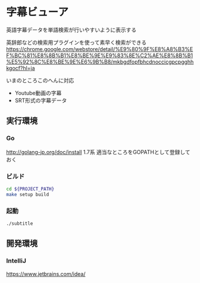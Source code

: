 # 字幕ビューア
英語字幕データを単語検索が行いやすいように表示する

英辞郎などの検索用プラグインを使って素早く検索ができる
https://chrome.google.com/webstore/detail/%E9%80%9F%E8%A8%B3%EF%BC%81%E8%8B%B1%E8%BE%9E%E9%83%8E%C2%AE%E8%8B%B1%E5%92%8C%E8%BE%9E%E6%9B%B8/mkbgdfopfbhcdnoccicgpcpgghhkgocf?hl=ja

いまのところこのへんに対応
- Youtube動画の字幕
- SRT形式の字幕データ

## 実行環境
### Go
http://golang-jp.org/doc/install
1.7系
適当なところをGOPATHとして登録しておく

### ビルド
```bash
cd ${PROJECT_PATH}
make setup build
```

### 起動
```bash
./subtitle
```

## 開発環境
### IntelliJ
https://www.jetbrains.com/idea/
